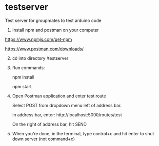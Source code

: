 # testserver
Test server for groupmates to test arduino code


1. Install npm and postman on your computer

https://www.npmjs.com/get-npm

https://www.postman.com/downloads/




2. cd into directory /testserver




3. Run commands: 

      npm install
      
      npm start
  
  
  
  
4. Open Postman application and enter test route

      Select POST from dropdown menu left of address bar.
      
      In address bar, enter:  http://localhost:5000/routes/test
      
      On the right of address bar, hit SEND
      



5. When you're done, in the terminal, type control+c and hit enter to shut down server (not command+c)
      
